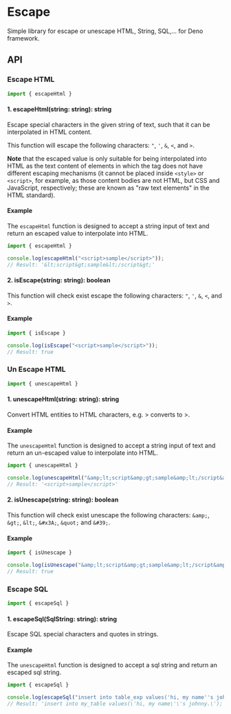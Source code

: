 # Escape

Simple library for escape or unescape HTML, String, SQL,... for Deno framework.

## API

### Escape HTML

```js
import { escapeHtml }
```

#### **1. escapeHtml(string: string): string**

Escape special characters in the given string of text, such that it can be
interpolated in HTML content.

This function will escape the following characters: `"`, `'`, `&`, `<`, and
`>`.

**Note** that the escaped value is only suitable for being interpolated into
HTML as the text content of elements in which the tag does not have different
escaping mechanisms (it cannot be placed inside `<style>` or `<script>`, for
example, as those content bodies are not HTML, but CSS and JavaScript,
respectively; these are known as "raw text elements" in the HTML standard).

#### Example

The `escapeHtml` function is designed to accept a string input of text and
return an escaped value to interpolate into HTML.

```js
import { escapeHtml } 

console.log(escapeHtml("<script>sample</script>"));
// Result: '&lt;script&gt;sample&lt;/script&gt;'
```

#### **2. isEscape(string: string): boolean**

This function will check exist escape the following characters: `"`, `'`, `&`, `<`, and
`>`.

#### Example

```js
import { isEscape } 

console.log(isEscape("<script>sample</script>"));
// Result: true
```

### Un Escape HTML

```js
import { unescapeHtml }
```

#### **1. unescapeHtml(string: string): string**

Convert HTML entities to HTML characters, e.g. &gt; converts to >.

#### Example

The `unescapeHtml` function is designed to accept a string input of text and
return an un-escaped value to interpolate into HTML.

```js
import { unescapeHtml } 

console.log(unescapeHtml("&amp;lt;script&amp;gt;sample&amp;lt;/script&amp;gt;"));
// Result: '<script>sample</script>'
```

#### **2. isUnescape(string: string): boolean**

This function will check exist unescape the following characters: `&amp;`, `&gt;`, `&lt;`, `&#x3A;`, `&quot;` and
`&#39;`.

#### Example

```js
import { isUnescape } 

console.log(isUnescape("&amp;lt;script&amp;gt;sample&amp;lt;/script&amp;gt;"));
// Result: true
```

### Escape SQL

```js
import { escapeSql }
```

#### **1. escapeSql(SqlString: string): string**

Escape SQL special characters and quotes in strings.

#### Example

The `unescapeHtml` function is designed to accept a sql string and
return an escaped sql string.

```js
import { escapeSql } 

console.log(escapeSql("insert into table_exp values('hi, my name''s johnny.');"));
// Result: 'insert into my_table values(\'hi, my name\'\'s johnny.\');'
```
